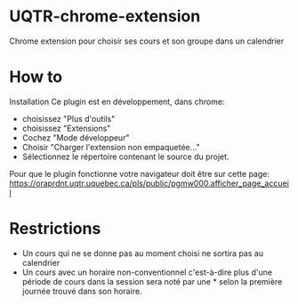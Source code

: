 # UQTR-chrome-extension
Chrome extension pour choisir ses cours et son groupe dans un calendrier
# How to
Installation
Ce plugin est en développement, dans chrome:
- choisissez "Plus d'outils"
- choisissez "Extensions"
- Cochez "Mode développeur"
- Choisir "Charger l'extension non empaquetée..."
- Sélectionnez le répertoire contenant le source du projet.

Pour que le plugin fonctionne votre navigateur doit être sur cette page:
https://oraprdnt.uqtr.uquebec.ca/pls/public/pgmw000.afficher_page_accueil

# Restrictions
- Un cours qui ne se donne pas au moment choisi ne sortira pas au calendrier
- Un cours avec un horaire non-conventionnel c'est-à-dire plus d'une période de cours dans la session sera noté par une * selon la première journée trouvé dans son horaire.
